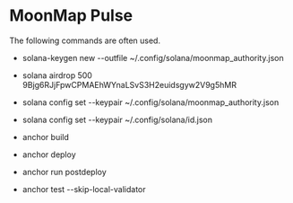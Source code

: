 # MoonMap Pulse

The following commands are often used.

- solana-keygen new --outfile ~/.config/solana/moonmap_authority.json
- solana airdrop 500 9Bjg6RJjFpwCPMAEhWYnaLSvS3H2euidsgyw2V9g5hMR

- solana config set --keypair ~/.config/solana/moonmap_authority.json
- solana config set --keypair ~/.config/solana/id.json

- anchor build
- anchor deploy
- anchor run postdeploy
- anchor test --skip-local-validator
